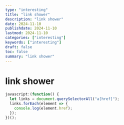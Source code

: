 ```yaml
---
type: "interesting"
title: "link shower"
description: "link shower"
date: 2024-11-10
publishdate: 2024-11-10
lastmod: 2024-11-10
categories: ["interesting"]
keywords: ["interesting"]
draft: false
toc: false
summary: "link shower"
---
```


# link shower

```javascript
javascript:(function() {
  let links = document.querySelectorAll("a[href]");
  links.forEach(element => {
    console.log(element.href);
  });
})();
```
